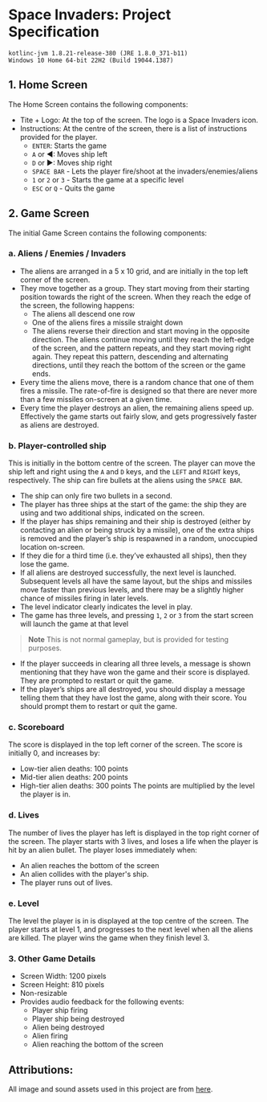# Space Invaders: Project Specification

```
kotlinc-jvm 1.8.21-release-380 (JRE 1.8.0_371-b11)
Windows 10 Home 64-bit 22H2 (Build 19044.1387)
```

## 1. Home Screen
The Home Screen contains the following components:
- Tite + Logo: At the top of the screen. The logo is a Space Invaders icon.
- Instructions: At the centre of the screen, there is a list of instructions provided for the player.
  - `ENTER`: Starts the game
  - `A` or ◀: Moves ship left
  - `D` or ▶: Moves ship right
  - `SPACE BAR` - Lets the player fire/shoot at the invaders/enemies/aliens
  - `1` or `2` or `3` - Starts the game at a specific level
  - `ESC` or `Q` - Quits the game

## 2. Game Screen
The initial Game Screen contains the following components:

### a. Aliens / Enemies / Invaders
- The aliens are arranged in a 5 x 10 grid, and are initially in the top left corner of the
  screen.
- They move together as a group. They start moving from their starting position towards the right of the screen.
  When they reach the edge of the screen, the following happens:
  - The aliens all descend one row 
  - One of the aliens fires a missile straight down
  - The aliens reverse their direction and start moving in the opposite direction.
  The aliens continue moving until they reach the left-edge of the screen, and the pattern repeats, and they start
  moving right again. They repeat this pattern, descending and alternating directions, until they reach the bottom of
  the screen or the game ends.
- Every time the aliens move, there is a random chance that one of them fires a missile. The rate-of-fire is designed so
  that there are never more than a few missiles on-screen at a given time.
- Every time the player destroys an alien, the remaining aliens speed up. Effectively the game starts out fairly slow,
  and gets progressively faster as aliens are destroyed.

### b. Player-controlled ship
This is initially in the bottom centre of the screen. The player can move the ship left and right using the `A` and `D`
keys, and the `LEFT` and `RIGHT` keys, respectively. The ship can fire bullets at the aliens using the `SPACE BAR`.
- The ship can only fire two bullets in a second.
- The player has three ships at the start of the game: the ship they are using and two additional ships, indicated on 
  the screen.
- If the player has ships remaining and their ship is destroyed (either by contacting an alien or being struck by a
  missile), one of the extra ships is removed and the player’s ship is respawned in a random, unoccupied location
  on-screen.
- If they die for a third time (i.e. they’ve exhausted all ships), then they lose the game.
- If all aliens are destroyed successfully, the next level is launched. Subsequent levels all have the same layout, but
  the ships and missiles move faster than previous levels, and there may be a slightly higher chance of missiles firing
  in later levels.
- The level indicator clearly indicates the level in play. 
- The game has three levels, and pressing `1`, `2` or `3` from the start screen will launch the game at that level

> **Note**
> This is not normal gameplay, but is provided for testing purposes.

- If the player succeeds in clearing all three levels, a message is shown mentioning that they have won the game and
  their score is displayed. They are prompted to restart or quit the game.
- If the player’s ships are all destroyed, you should display a message telling them that they have lost the game, along with their score. You should prompt them to restart or quit the game.

### c. Scoreboard
The score is displayed in the top left corner of the screen. The score is initially 0, and increases by:
  - Low-tier alien deaths: 100 points
  - Mid-tier alien deaths: 200 points
  - High-tier alien deaths: 300 points
  The points are multiplied by the level the player is in.

### d. Lives
The number of lives the player has left is displayed in the top right corner of the screen. The player starts
  with 3 lives, and loses a life when the player is hit by an alien bullet. The player loses immediately when:
- An alien reaches the bottom of the screen
- An alien collides with the player's ship.
- The player runs out of lives.

### e. Level
The level the player is in is displayed at the top centre of the screen. The player starts at level 1, and progresses to
the next level when all the aliens are killed. The player wins the game when they finish level 3.


### 3. Other Game Details
- Screen Width: 1200 pixels
- Screen Height: 810 pixels
- Non-resizable
- Provides audio feedback for the following events:
  - Player ship firing
  - Player ship being destroyed
  - Alien being destroyed
  - Alien firing
  - Alien reaching the bottom of the screen

## Attributions:
All image and sound assets used in this project are from [here](https://student.cs.uwaterloo.ca/~cs349/1235/schedule/assignments/a3/space-invaders-assets.zip).
